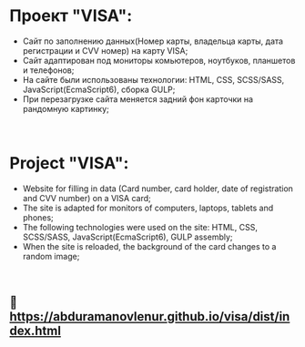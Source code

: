 # Проект "VISA":
* Сайт по заполнению данных(Номер карты, владельца карты, дата регистрации и CVV номер) на карту VISA;
* Сайт адаптирован под мониторы комьютеров, ноутбуков, планшетов и телефонов;
* На сайте были использованы технологии: HTML, CSS, SCSS/SASS, JavaScript(EcmaScript6), сборка GULP;
* При перезагрузке сайта меняется задний фон карточки на рандомную картинку;

<br>

# Project "VISA":
* Website for filling in data (Card number, card holder, date of registration and CVV number) on a VISA card;
* The site is adapted for monitors of computers, laptops, tablets and phones;
* The following technologies were used on the site: HTML, CSS, SCSS/SASS, JavaScript(EcmaScript6), GULP assembly;
* When the site is reloaded, the background of the card changes to a random image;

<br>

## 🔗 https://abduramanovlenur.github.io/visa/dist/index.html

